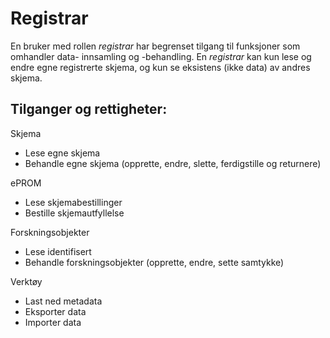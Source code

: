 # Registrar

En bruker med rollen *registrar* har begrenset tilgang til funksjoner som omhandler data-
innsamling og -behandling. En *registrar* kan kun lese og endre egne
registrerte skjema, og kun se eksistens (ikke data) av andres skjema.

## Tilganger og rettigheter:

Skjema
*	Lese egne skjema
*	Behandle egne skjema (opprette, endre, slette, ferdigstille og returnere)

ePROM
*	Lese skjemabestillinger
*	Bestille skjemautfyllelse

Forskningsobjekter
*	Lese identifisert
*	Behandle forskningsobjekter (opprette, endre, sette samtykke)

Verktøy
*	Last ned metadata
*	Eksporter data
*	Importer data
